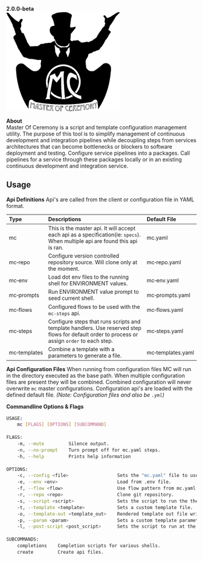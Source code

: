 **2.0.0-beta**   
![Master Of Ceremony](./docs/header.png)
  
**About**  
Master Of Ceremony is a script and template configuration management utility.  The purpose of this tool is to simplify management of continuous development and integration pipelines while decoupling steps from services architectures that can become bottlenecks or blockers to software deployment and testing. Configure service pipelines into a packages. Call pipelines for a service through these packages locally or in an existing continuous development and integration service.

## Usage
**Api Definitions**
Api's are called from the client or configuration file in YAML format. 

|Type|Descriptions|Default File|
|:---|:---|:---|
|mc|This is the master api. It will accept each api as a specification(ie: `specs`). When multiple api are found this api is ran.|mc.yaml|
|mc&#x2011;repo|Configure version controlled repository source. Will clone only at the moment.|mc&#x2011;repo.yaml|
|mc&#x2011;env|Load dot env files to the running shell for ENVIRONMENT values.|mc&#x2011;env.yaml|
|mc&#x2011;prompts|Run ENVIRONMENT value prompt to seed current shell.|mc&#x2011;prompts.yaml|
|mc&#x2011;flows|Configured flows to be used with the `mc-steps` api.|mc&#x2011;flows.yaml|
|mc&#x2011;steps|Configure steps that runs scripts and template handlers. Use reserved step flows for default order to process or assign `order` to each step.|mc&#x2011;steps.yaml|
|mc&#x2011;templates|Combine a template with a parameters to generate a file. |mc&#x2011;templates.yaml|  
  
**Api Configuration Files**
When running from configuration files MC will run in the directory executed as the base path.  When multiple configuration files are present they will be combined.  Combined configuration will never overwrite `mc` master configurations. Configuration api's are loaded with the defined default file. _(Note: Configuration files and also be `.yml`)_

**Commandline Options & Flags**
```bash
USAGE:
    mc [FLAGS] [OPTIONS] [SUBCOMMAND]

FLAGS:
    -m, --mute         Silence output.
    -n, --no-prompt    Turn prompt off for mc.yaml steps.
    -h, --help         Prints help information

OPTIONS:
    -c, --config <file>                  Sets the "mc.yaml" file to use.
    -e, --env <env>                      Load from .env file.
    -f, --flow <flow>                    Use flow pattern from mc.yaml.
    -r, --repo <repo>                    Clone git repository.
    -s, --script <script>                Sets the script to run the the start.
    -t, --template <template>            Sets a custom template file.
    -o, --template-out <template_out>    Rendered template out file write location.
    -p, --param <param>                  Sets a custom template parameters file.
    -l, --post-script <post_script>      Sets the script to run at the end.

SUBCOMMANDS:
    completions    Completion scripts for various shells.
    create         Create api files.
```

